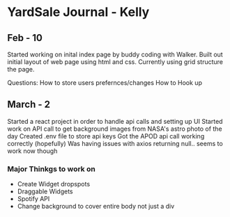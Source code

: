 # YardSale Journal - Kelly

## Feb - 10

Started working on inital index page by buddy coding with Walker.
Built out initial layout of web page using html and css.
Currently using grid structure the page.

Questions: 
How to store users prefernces/changes
How to Hook up 

## March - 2

Started a react project in order to handle api calls and setting up UI
Started work on API call to get background images from NASA's astro photo of the day
Created .env file to store api keys
Got the APOD api call working correctly (hopefully)
Was having issues with axios returning null.. seems to work now though

### Major Thinkgs to work on  
- Create Widget dropspots
- Draggable Widgets
- Spotify API
- Change background to cover entire body not just a div